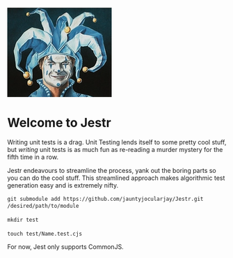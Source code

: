 ![Jester's Cap](docs/readme/JestersCap.png)

# Welcome to Jestr

Writing unit tests is a drag. Unit Testing lends itself to some pretty cool stuff, but *writing* unit tests is as much fun as re-reading a murder mystery for the fifth time in a row.

Jestr endeavours to streamline the process, yank out the boring parts so you can do the cool stuff. This streamlined approach makes algorithmic test generation easy and is extremely nifty.

```
git submodule add https://github.com/jauntyjocularjay/Jestr.git /desired/path/to/module

mkdir test

touch test/Name.test.cjs
```

For now, Jest only supports CommonJS. 